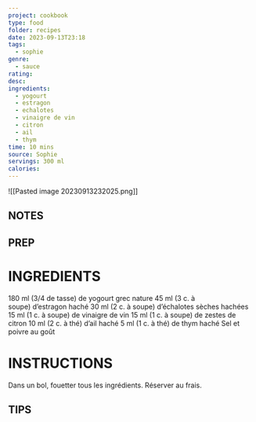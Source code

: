 ```yaml
---
project: cookbook
type: food
folder: recipes
date: 2023-09-13T23:18
tags:
  - sophie
genre:
  - sauce
rating: 
desc: 
ingredients:
  - yogourt
  - estragon
  - echalotes
  - vinaigre de vin
  - citron
  - ail
  - thym
time: 10 mins
source: Sophie
servings: 300 ml
calories:
---
```


![[Pasted image 20230913232025.png]]

## NOTES




## PREP


# INGREDIENTS

180 ml (3/4 de tasse) de yogourt grec nature 45 ml (3 c. à soupe) d’estragon haché 30 ml (2 c. à soupe) d’échalotes sèches hachées 15 ml (1 c. à soupe) de vinaigre de vin 15 ml (1 c. à soupe) de zestes de citron 10 ml (2 c. à thé) d’ail haché 5 ml (1 c. à thé) de thym haché Sel et poivre au goût


# INSTRUCTIONS

Dans un bol, fouetter tous les ingrédients. Réserver au frais.


## TIPS



